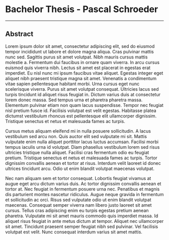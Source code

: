# Bachelor Thesis - Pascal Schroeder
--- 

## Abstract
Lorem ipsum dolor sit amet, consectetur adipiscing elit, sed do eiusmod
tempor incididunt ut labore et dolore magna aliqua. Cras pulvinar mattis
nunc sed. Sagittis purus sit amet volutpat. Nibh mauris cursus mattis
molestie a. Fermentum dui faucibus in ornare quam viverra. In arcu
cursus euismod quis viverra nibh. Lectus sit amet est placerat in
egestas erat imperdiet. Eu nisl nunc mi ipsum faucibus vitae aliquet.
Egestas integer eget aliquet nibh praesent tristique magna sit amet.
Venenatis a condimentum vitae sapien pellentesque habitant morbi. Urna
cursus eget nunc scelerisque viverra. Purus sit amet volutpat consequat.
Ultricies lacus sed turpis tincidunt id aliquet risus feugiat in. Dictum
varius duis at consectetur lorem donec massa. Sed tempus urna et
pharetra pharetra massa. Elementum pulvinar etiam non quam lacus
suspendisse. Tempor nec feugiat nisl pretium fusce id. Facilisis
volutpat est velit egestas. Habitasse platea dictumst vestibulum rhoncus
est pellentesque elit ullamcorper dignissim. Tristique senectus et netus
et malesuada fames ac turpis.

Cursus metus aliquam eleifend mi in nulla posuere sollicitudin. A lacus
vestibulum sed arcu non. Quis auctor elit sed vulputate mi sit. Mattis
vulputate enim nulla aliquet porttitor lacus luctus accumsan. Facilisi
morbi tempus iaculis urna id volutpat. Diam phasellus vestibulum lorem
sed risus ultricies tristique nulla aliquet. Facilisi cras fermentum
odio eu feugiat pretium. Tristique senectus et netus et malesuada fames
ac turpis. Tortor dignissim convallis aenean et tortor at risus.
Interdum velit laoreet id donec ultrices tincidunt arcu. Odio ut enim
blandit volutpat maecenas volutpat.

Nec nam aliquam sem et tortor consequat. Lobortis feugiat vivamus at
augue eget arcu dictum varius duis. Ac tortor dignissim convallis aenean
et tortor at. Nec feugiat in fermentum posuere urna nec. Penatibus et
magnis dis parturient montes nascetur ridiculus. Augue neque gravida in
fermentum et sollicitudin ac orci. Risus sed vulputate odio ut enim
blandit volutpat maecenas. Consequat semper viverra nam libero justo
laoreet sit amet cursus. Tellus cras adipiscing enim eu turpis egestas
pretium aenean pharetra. Vulputate mi sit amet mauris commodo quis
imperdiet massa. Id aliquet risus feugiat in ante metus dictum at
tempor. Aliquet nec ullamcorper sit amet. Tincidunt praesent semper
feugiat nibh sed pulvinar. Vel facilisis volutpat est velit. Nunc
consequat interdum varius sit amet mattis.